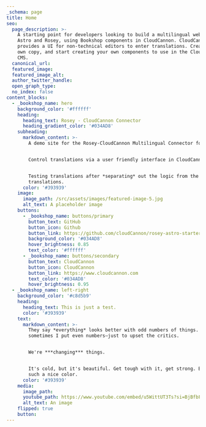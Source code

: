 ```yaml
---
_schema: page
title: Home
seo:
  page_description: >-
    A starting point for developers looking to build a multilingual website with
    Astro and Rosey, using Bookshop components in CloudCannon. CloudCannon
    provides a UI for non-technical editors to enter translations. Create your
    own copy, and start creating your own components to use in the CloudCannon
    CMS.
  canonical_url:
  featured_image:
  featured_image_alt:
  author_twitter_handle:
  open_graph_type:
  no_index: false
content_blocks:
  - _bookshop_name: hero
    background_color: '#ffffff'
    heading:
      heading_text: Rosey - CloudCannon Connector
      heading_gradient_color: '#034AD8'
    subheading:
      markdown_content: >-
        A demo site for the Rosey-CloudCannon Multilingual Connector for Astro.


        Control translations via a user friendly interface in CloudCannon.


        Testing translations after *separating* out the logic from the
        translations.
      color: '#393939'
    image:
      image_path: /src/assets/images/featured-image-5.jpg
      alt_text: A placeholder image
    buttons:
      - _bookshop_name: buttons/primary
        button_text: GitHub
        button_icon: Github
        button_link: https://github.com/cloudCannon/rosey-astro-starter
        background_color: '#034AD8'
        hover_brightness: 0.85
        text_color: '#ffffff'
      - _bookshop_name: buttons/secondary
        button_text: CloudCannon
        button_icon: CloudCannon
        button_link: https://www.cloudcannon.com
        text_color: '#034AD8'
        hover_brightness: 0.95
  - _bookshop_name: left-right
    background_color: '#c8d5b9'
    heading:
      heading_text: This is just a test.
      color: '#393939'
    text:
      markdown_content: >-
        They say *everything* looks better with odd numbers of things. But
        sometimes I put even numbers—just to upset the critics.


        We're ***changing*** things.


        It's cold, but it's beautiful. Get tough with it, get strong. Brown is
        such a nice color.
      color: '#393939'
    media:
      image_path:
      youtube_path: https://www.youtube.com/embed/u5WittUT3Ts?si=BjBfbF-x5MoaAyVO
      alt_text: An image
    flipped: true
    button:
---
```

